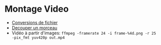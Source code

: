 # Montage Video

* [Conversions de fichier](conversion.md)
* [Decouper un morceau](cut.md)
* Vidéo à partir d'images: `ffmpeg -framerate 24 -i frame-%4d.png -r 25 -pix_fmt yuv420p out.mp4`

